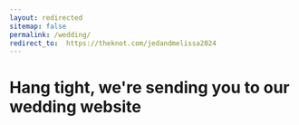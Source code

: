 ```yaml
---
layout: redirected
sitemap: false
permalink: /wedding/
redirect_to:  https://theknot.com/jedandmelissa2024
---
```

<h1> Hang tight, we're sending you to our wedding website </h1>
<meta http-equiv="refresh" content="1;url=https://theknot.com/jedandmelissa2024" />
